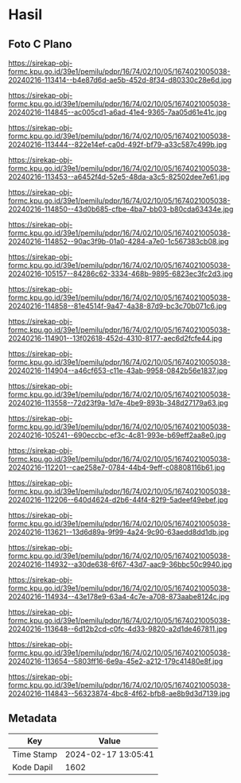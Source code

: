 # Hasil

## Foto C Plano

https://sirekap-obj-formc.kpu.go.id/39e1/pemilu/pdpr/16/74/02/10/05/1674021005038-20240216-113414--b4e87d6d-ae5b-452d-8f34-d80330c28e6d.jpg

https://sirekap-obj-formc.kpu.go.id/39e1/pemilu/pdpr/16/74/02/10/05/1674021005038-20240216-114845--ac005cd1-a6ad-41e4-9365-7aa05d61e41c.jpg

https://sirekap-obj-formc.kpu.go.id/39e1/pemilu/pdpr/16/74/02/10/05/1674021005038-20240216-113444--822e14ef-ca0d-492f-bf79-a33c587c499b.jpg

https://sirekap-obj-formc.kpu.go.id/39e1/pemilu/pdpr/16/74/02/10/05/1674021005038-20240216-113453--a6452f4d-52e5-48da-a3c5-82502dee7e61.jpg

https://sirekap-obj-formc.kpu.go.id/39e1/pemilu/pdpr/16/74/02/10/05/1674021005038-20240216-114850--43d0b685-cfbe-4ba7-bb03-b80cda63434e.jpg

https://sirekap-obj-formc.kpu.go.id/39e1/pemilu/pdpr/16/74/02/10/05/1674021005038-20240216-114852--90ac3f9b-01a0-4284-a7e0-1c567383cb08.jpg

https://sirekap-obj-formc.kpu.go.id/39e1/pemilu/pdpr/16/74/02/10/05/1674021005038-20240216-105157--84286c62-3334-468b-9895-6823ec3fc2d3.jpg

https://sirekap-obj-formc.kpu.go.id/39e1/pemilu/pdpr/16/74/02/10/05/1674021005038-20240216-114858--81e4514f-9a47-4a38-87d9-bc3c70b071c6.jpg

https://sirekap-obj-formc.kpu.go.id/39e1/pemilu/pdpr/16/74/02/10/05/1674021005038-20240216-114901--13f02618-452d-4310-8177-aec6d2fcfe44.jpg

https://sirekap-obj-formc.kpu.go.id/39e1/pemilu/pdpr/16/74/02/10/05/1674021005038-20240216-114904--a46cf653-c11e-43ab-9958-0842b56e1837.jpg

https://sirekap-obj-formc.kpu.go.id/39e1/pemilu/pdpr/16/74/02/10/05/1674021005038-20240216-113558--72d23f9a-1d7e-4be9-893b-348d27179a63.jpg

https://sirekap-obj-formc.kpu.go.id/39e1/pemilu/pdpr/16/74/02/10/05/1674021005038-20240216-105241--690eccbc-ef3c-4c81-993e-b69eff2aa8e0.jpg

https://sirekap-obj-formc.kpu.go.id/39e1/pemilu/pdpr/16/74/02/10/05/1674021005038-20240216-112201--cae258e7-0784-44b4-9eff-c08808116b61.jpg

https://sirekap-obj-formc.kpu.go.id/39e1/pemilu/pdpr/16/74/02/10/05/1674021005038-20240216-112206--640d4624-d2b6-44f4-82f9-5adeef49ebef.jpg

https://sirekap-obj-formc.kpu.go.id/39e1/pemilu/pdpr/16/74/02/10/05/1674021005038-20240216-113621--13d6d89a-9f99-4a24-9c90-63aedd8dd1db.jpg

https://sirekap-obj-formc.kpu.go.id/39e1/pemilu/pdpr/16/74/02/10/05/1674021005038-20240216-114932--a30de638-6f67-43d7-aac9-36bbc50c9940.jpg

https://sirekap-obj-formc.kpu.go.id/39e1/pemilu/pdpr/16/74/02/10/05/1674021005038-20240216-114934--43e178e9-63a4-4c7e-a708-873aabe8124c.jpg

https://sirekap-obj-formc.kpu.go.id/39e1/pemilu/pdpr/16/74/02/10/05/1674021005038-20240216-113648--6d12b2cd-c0fc-4d33-9820-a2d1de467811.jpg

https://sirekap-obj-formc.kpu.go.id/39e1/pemilu/pdpr/16/74/02/10/05/1674021005038-20240216-113654--5803ff16-6e9a-45e2-a212-179c41480e8f.jpg

https://sirekap-obj-formc.kpu.go.id/39e1/pemilu/pdpr/16/74/02/10/05/1674021005038-20240216-114843--56323874-4bc8-4f62-bfb8-ae8b9d3d7139.jpg


## Metadata

| Key        | Value               |
| ---------- | ------------------- |
| Time Stamp | 2024-02-17 13:05:41 |
| Kode Dapil | 1602                |



